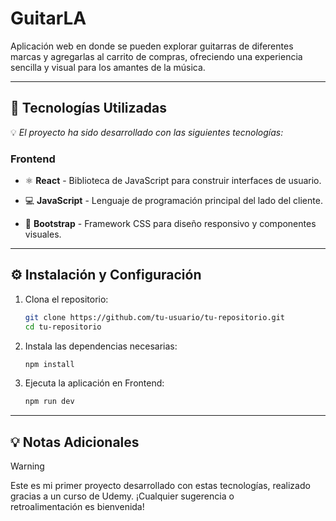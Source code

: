 # GuitarLA
Aplicación web en donde se pueden explorar guitarras de diferentes marcas y agregarlas al carrito de compras, ofreciendo una experiencia sencilla y visual para los amantes de la música.

---

## 🚀 Tecnologías Utilizadas
💡 *El proyecto ha sido desarrollado con las siguientes tecnologías:*

### Frontend
- ⚛ **React** - Biblioteca de JavaScript para construir interfaces de usuario.

- 💻 **JavaScript** - Lenguaje de programación principal del lado del cliente.

- 🎨 **Bootstrap** - Framework CSS para diseño responsivo y componentes visuales.

---

## ⚙ Instalación y Configuración  

1. Clona el repositorio:  

    ```bash
   git clone https://github.com/tu-usuario/tu-repositorio.git
   cd tu-repositorio

2. Instala las dependencias necesarias:
    ```bash
   npm install

3. Ejecuta la aplicación en Frontend:
    ```bash
   npm run dev
---

## 💡 Notas Adicionales

> [!WARNING] 
>  Este es mi primer proyecto desarrollado con estas tecnologías, realizado gracias a un curso de Udemy. ¡Cualquier sugerencia o retroalimentación es bienvenida!
